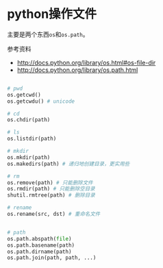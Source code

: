 # python操作文件

主要是两个东西`os`和`os.path`。

参考资料
+ <http://docs.python.org/library/os.html#os-file-dir>
+ <http://docs.python.org/library/os.path.html>

```python

# pwd
os.getcwd()
os.getcwdu() # unicode

# cd
os.chdir(path)

# ls
os.listdir(path)

# mkdir
os.mkdir(path)
os.makedirs(path) # 递归地创建目录，更实用些

# rm
os.remove(path) # 只能删除文件
os.rmdir(path) # 只能删除空目录
shutil.rmtree(path) # 删除目录

# rename
os.rename(src, dst) # 重命名文件


# path
os.path.abspath(file)
os.path.basename(path)
os.path.dirname(path)
os.path.join(path, path, ...)
```

